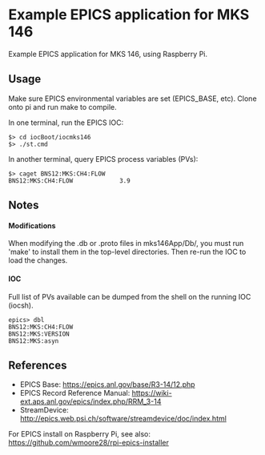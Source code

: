 # Example EPICS application for MKS 146

Example EPICS application for MKS 146, using Raspberry Pi.

## Usage
Make sure EPICS environmental variables are set (EPICS_BASE, etc).  Clone onto 
pi and run make to compile.

In one terminal, run the EPICS IOC:
```
$> cd iocBoot/iocmks146
$> ./st.cmd
```

In another terminal, query EPICS process variables (PVs):
```
$> caget BNS12:MKS:CH4:FLOW
BNS12:MKS:CH4:FLOW             3.9
```

## Notes
#### Modifications
When modifying the .db or .proto files in mks146App/Db/, you must run 'make' to install 
them in the top-level directories.  Then re-run the IOC to load the changes. 

#### IOC
Full list of PVs available can be dumped from the shell on the running IOC (iocsh).
```
epics> dbl
BNS12:MKS:CH4:FLOW
BNS12:MKS:VERSION
BNS12:MKS:asyn
```

## References
- EPICS Base: https://epics.anl.gov/base/R3-14/12.php
- EPICS Record Reference Manual: https://wiki-ext.aps.anl.gov/epics/index.php/RRM_3-14
- StreamDevice: http://epics.web.psi.ch/software/streamdevice/doc/index.html

For EPICS install on Raspberry Pi, see also: https://github.com/wmoore28/rpi-epics-installer

